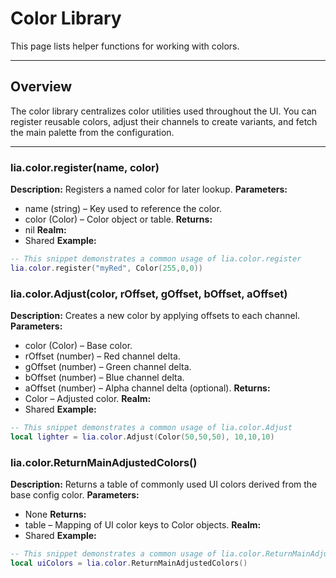 # Color Library

This page lists helper functions for working with colors.

---

## Overview

The color library centralizes color utilities used throughout the UI. You can register reusable colors, adjust their channels to create variants, and fetch the main palette from the configuration.

---

### lia.color.register(name, color)

    
**Description:**
Registers a named color for later lookup.
**Parameters:**
* name (string) – Key used to reference the color.
* color (Color) – Color object or table.
**Returns:**
* nil
**Realm:**
* Shared
**Example:**
```lua
-- This snippet demonstrates a common usage of lia.color.register
lia.color.register("myRed", Color(255,0,0))
```

### lia.color.Adjust(color, rOffset, gOffset, bOffset, aOffset)

    
**Description:**
Creates a new color by applying offsets to each channel.
**Parameters:**
* color (Color) – Base color.
* rOffset (number) – Red channel delta.
* gOffset (number) – Green channel delta.
* bOffset (number) – Blue channel delta.
* aOffset (number) – Alpha channel delta (optional).
**Returns:**
* Color – Adjusted color.
**Realm:**
* Shared
**Example:**
```lua
-- This snippet demonstrates a common usage of lia.color.Adjust
local lighter = lia.color.Adjust(Color(50,50,50), 10,10,10)
```

### lia.color.ReturnMainAdjustedColors()

    
**Description:**
Returns a table of commonly used UI colors derived from the base config color.
**Parameters:**
* None
**Returns:**
* table – Mapping of UI color keys to Color objects.
**Realm:**
* Shared
**Example:**
```lua
-- This snippet demonstrates a common usage of lia.color.ReturnMainAdjustedColors
local uiColors = lia.color.ReturnMainAdjustedColors()
```
